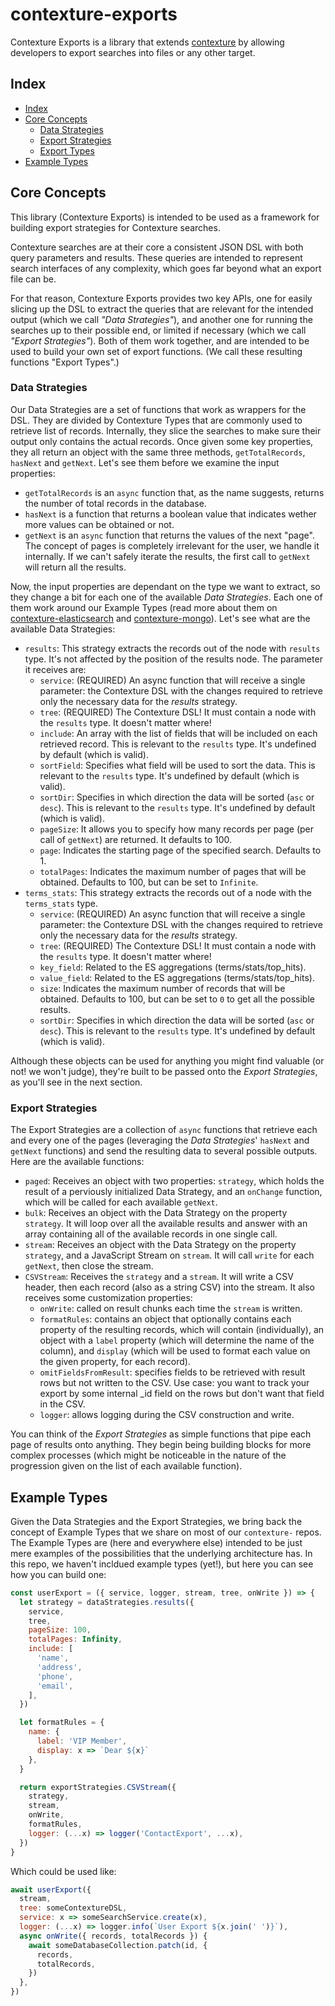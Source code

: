 ﻿# contexture-exports

Contexture Exports is a library that extends [contexture](https://github.com/smartprocure/contexture) by
allowing developers to export searches into files or any other target.

## Index

- [Index](#index)
- [Core Concepts](#core-concepts)
  - [Data Strategies](#data-strategies)
  - [Export Strategies](#export-strategies)
  - [Export Types](#export-types)
- [Example Types](#example-types)

## Core Concepts

This library (Contexture Exports) is intended to be used as a
framework for building export strategies for Contexture searches.

Contexture searches are at their core a consistent JSON DSL with both
query parameters and results. These queries are intended to represent
search interfaces of any complexity, which goes far beyond what an
export file can be.

For that reason, Contexture Exports provides two key APIs, one for
easily slicing up the DSL to extract the queries that are relevant for
the intended output (which we call _"Data Strategies"_), and another
one for running the searches up to their possible end, or limited if
necessary (which we call _"Export Strategies"_). Both of them work
together, and are intended to be used to build your own set of export
functions. (We call these resulting functions "Export Types".)

### Data Strategies

Our Data Strategies are a set of functions that work as wrappers for
the DSL. They are divided by Contexture Types that are commonly used
to retrieve list of records. Internally, they slice the searches to
make sure their output only contains the actual records. Once given
some key properties, they all return an object with the same three
methods, `getTotalRecords`, `hasNext` and `getNext`. Let's see them
before we examine the input properties:

- `getTotalRecords` is an `async` function that, as the name suggests,
  returns the number of total records in the database.
- `hasNext` is a function that returns a boolean value that indicates
  wether more values can be obtained or not.
- `getNext` is an `async` function that returns the values of the next
  "page". The concept of pages is completely irrelevant for the user,
  we handle it internally. If we can't safely iterate the results, the
  first call to `getNext` will return all the results.

Now, the input properties are dependant on the type we want to
extract, so they change a bit for each one of the available _Data
Strategies_. Each one of them work around our Example Types (read more
about them on [contexture-elasticsearch](https://github.com/smartprocure/contexture-elasticsearch)
and [contexture-mongo](https://github.com/smartprocure/contexture-mongo)).
Let's see what are the available Data Strategies:

- `results`: This strategy extracts the records out of the node with
  `results` type. It's not affected by the position of the
  results node. The parameter it receives are:
  - `service`: (REQUIRED) An async function that will receive a single parameter:
    the Contexture DSL with the changes required to retrieve only the
    necessary data for the _results_ strategy.
  - `tree`: (REQUIRED) The Contexture DSL! It must contain a node with the
    `results` type. It doesn't matter where!
  - `include`: An array with the list of fields that will
    be included on each retrieved record. This is relevant to the
    `results` type. It's undefined by default (which is valid).
  - `sortField`: Specifies what field will be used to sort the data.
    This is relevant to the `results` type. It's undefined by default
    (which is valid).
  - `sortDir`: Specifies in which direction the data will be sorted
    (`asc` or `desc`).  This is relevant to the `results` type. It's
    undefined by default (which is valid).
  - `pageSize`: It allows you to specify how many records per page
    (per call of `getNext`) are returned. It defaults to 100.
  - `page`: Indicates the starting page of the specified search.
    Defaults to 1.
  - `totalPages`: Indicates the maximum number of pages that will be
    obtained. Defaults to 100, but can be set to `Infinite`.
- `terms_stats`: This strategy extracts the records out of a node with
  the `terms_stats` type.
  - `service`: (REQUIRED) An async function that will receive a single parameter:
    the Contexture DSL with the changes required to retrieve only the
    necessary data for the _results_ strategy.
  - `tree`: (REQUIRED) The Contexture DSL! It must contain a node with the
    `results` type. It doesn't matter where!
  - `key_field`: Related to the ES aggregations
    (terms/stats/top_hits).
  - `value_field`: Related to the ES aggregations
    (terms/stats/top_hits).
  - `size`: Indicates the maximum number of records that will be
    obtained. Defaults to 100, but can be set to `0` to get all the
    possible results.
  - `sortDir`: Specifies in which direction the data will be sorted
    (`asc` or `desc`).  This is relevant to the `results` type. It's
    undefined by default (which is valid).

Although these objects can be used for anything you might find
valuable (or not! we won't judge), they're built to be passed onto the
_Export Strategies_, as you'll see in the next section.

### Export Strategies

The Export Strategies are a collection of `async` functions that retrieve each
and every one of the pages (leveraging the _Data Strategies_'
`hasNext` and `getNext` functions) and send the resulting data to
several possible outputs. Here are the available functions:

- `paged`: Receives an object with two properties: `strategy`, which
  holds the result of a perviously initialized Data Strategy, and an
  `onChange` function, which will be called for each available
  `getNext`.
- `bulk`: Receives an object with the Data Strategy on the property `strategy`.
  It will loop over all the available results and answer with an array
  containing all of the available records in one single call.
- `stream`: Receives an object with the Data Strategy on the property
  `strategy`, and a JavaScript Stream on `stream`. It will call
  `write` for each `getNext`, then close the stream.
- `CSVStream`: Receives the `strategy` and a `stream`. It will write a
  CSV header, then each record (also as a string CSV) into the stream.
  It also receives some customization properties: 
  - `onWrite`: called on result chunks each time the `stream` is written. 
  - `formatRules`: contains an object that optionally contains each property of the
  resulting records, which will contain (individually), an object with
  a `label` property (which will determine the name of the column),
  and `display` (which will be used to format each value on the given
  property, for each record). 
  - `omitFieldsFromResult`: specifies fields to be retrieved with result rows but
  not written to the CSV. Use case: you want to track your export by
  some internal _id field on the rows but don't want that field in the CSV.
  - `logger`: allows logging during the CSV construction and write.

You can think of the _Export Strategies_ as simple functions that pipe
each page of results onto anything. They begin being building blocks
for more complex processes (which might be noticeable in the nature of
the progression given on the list of each available function).

## Example Types

Given the Data Strategies and the Export Strategies, we bring back the
concept of Example Types that we share on most of our `contexture-`
repos. The Example Types are (here and everywhere else) intended to be
just mere examples of the possibilities that the underlying
architecture has. In this repo, we haven't incldued example types
(yet!), but here you can see how you can build one:

```javascript
const userExport = ({ service, logger, stream, tree, onWrite }) => {
  let strategy = dataStrategies.results({
    service,
    tree,
    pageSize: 100,
    totalPages: Infinity,
    include: [
      'name',
      'address',
      'phone',
      'email',
    ],
  })

  let formatRules = {
    name: {
      label: 'VIP Member',
      display: x => `Dear ${x}`
    },
  }

  return exportStrategies.CSVStream({
    strategy,
    stream,
    onWrite,
    formatRules,
    logger: (...x) => logger('ContactExport', ...x),
  })
}
```

Which could be used like:
```javascript
await userExport({
  stream,
  tree: someContextureDSL,
  service: x => someSearchService.create(x),
  logger: (...x) => logger.info(`User Export ${x.join(' ')}`),
  async onWrite({ records, totalRecords }) {
    await someDatabaseCollection.patch(id, {
      records,
      totalRecords,
    })
  },
})
```
